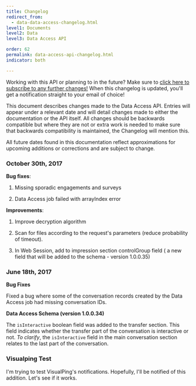 ```yaml
---
title: Changelog
redirect_from:
  - data-data-access-changelog.html
level1: Documents
level2: Data
level3: Data Access API

order: 62
permalink: data-access-api-changelog.html
indicator: both

---
```

<div class="subscribe">Working with this API or planning to in the future? Make sure to <a href="https://visualping.io/?url=developers.liveperson.com/data-data-access-changelog.html&mode=web&css=post-content" target="_blank">click here to subscribe to any further changes!</a> When this changelog is updated, you'll get a notification straight to your email of choice!</div>

This document describes changes made to the Data Access API. Entries will appear under a relevant date and will detail changes made to either the documentation or the API itself. All changes should be backwards compatible but where they are not or extra work is needed to make sure that backwards compatibility is maintained, the Changelog will mention this.

All future dates found in this documentation reflect approximations for upcoming additions or corrections and are subject to change.

### October 30th, 2017

**Bug fixes**:

1. Missing sporadic engagements and surveys

2. Data Access job failed with arrayIndex error

**Improvements**:

1. Improve decryption algorithm

2. Scan for files according to the request's parameters (reduce probability of timeout).

3. In  Web Session, add to impression section controlGroup field ( a new field that will be added to the schema - version 1.0.0.35)


### June 18th, 2017

**Bug Fixes**

Fixed a bug where some of the conversation records created by the Data Access job had missing conversation IDs.

**Data Access Schema (version 1.0.0.34)**  

The `isInteractive` boolean field was added to the transfer section. This field indicates whether the transfer part of the conversation is interactive or not. _To clarify_, the `isInteractive` field in the main conversation section relates to the last part of the conversation.

### Visualping Test

I'm trying to test VisualPing's notifications. Hopefully, I'll be notified of this addition. Let's see if it works.

